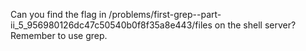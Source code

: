 Can you find the flag in /problems/first-grep--part-ii_5_956980126dc47c50540b0f8f35a8e443/files on the shell server? Remember to use grep.
